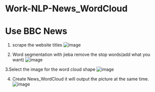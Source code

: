 # Work-NLP-News_WordCloud
# Use BBC News

1. scrape the website titles
![image](https://github.com/cherry3131/Work-NLP-News_WordCloud/assets/140130666/18a2ec57-c7bc-4709-8a3d-3d7c9f300142)

2. Word segmentation with jieba
   remove the stop words(add what you want)
![image](https://github.com/cherry3131/Work-NLP-News_WordCloud/assets/140130666/d6c51910-9899-4f4d-85c8-3e02868726b6)

3.Select the image for the word cloud shape
![image](https://github.com/cherry3131/Work-NLP-News_WordCloud/assets/140130666/9cb0420b-4023-4a3b-b4ae-bbdef8d7e0a2)

4. Create News_WordCloud
   it will output the picture at the same time.
![image](https://github.com/cherry3131/Work-NLP-News_WordCloud/assets/140130666/26e6e277-0f32-42c6-a0ff-64e75c7e28dd)

